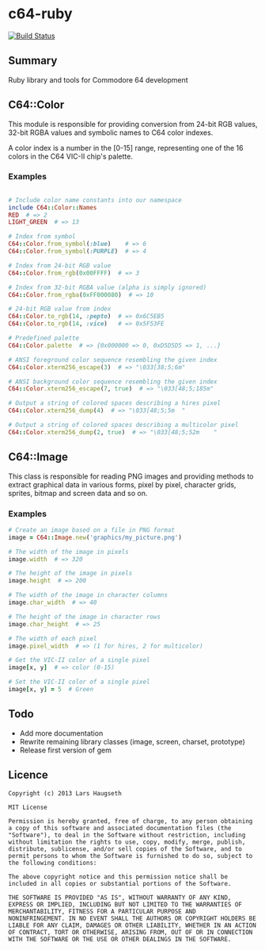 # c64-ruby

[![Build Status](https://travis-ci.org/lhz/c64-ruby.png)](https://travis-ci.org/lhz/c64-ruby)

## Summary

Ruby library and tools for Commodore 64 development

## C64::Color

This module is responsible for providing conversion from
24-bit RGB values, 32-bit RGBA values and symbolic names
to C64 color indexes.

A color index is a number in the [0-15] range, representing
one of the 16 colors in the C64 VIC-II chip's palette.

### Examples

```ruby

# Include color name constants into our namespace
include C64::Color::Names
RED  # => 2
LIGHT_GREEN  # => 13

# Index from symbol
C64::Color.from_symbol(:blue)    # => 6
C64::Color.from_symbol(:PURPLE)  # => 4

# Index from 24-bit RGB value
C64::Color.from_rgb(0x00FFFF)  # => 3

# Index from 32-bit RGBA value (alpha is simply ignored)
C64::Color.from_rgba(0xFF000080)  # => 10

# 24-bit RGB value from index
C64::Color.to_rgb(14, :pepto)  # => 0x6C5EB5
C64::Color.to_rgb(14, :vice)   # => 0x5F53FE

# Predefined palette
C64::Color.palette  # => {0x000000 => 0, 0xD5D5D5 => 1, ...}

# ANSI foreground color sequence resembling the given index
C64::Color.xterm256_escape(3)  # => "\033[38;5;6m"

# ANSI background color sequence resembling the given index
C64::Color.xterm256_escape(7, true)  # => "\033[48;5;185m"

# Output a string of colored spaces describing a hires pixel
C64::Color.xterm256_dump(4)  # => "\033[48;5;5m  "

# Output a string of colored spaces describing a multicolor pixel
C64::Color.xterm256_dump(2, true)  # => "\033[48;5;52m    "
```

## C64::Image

This class is responsible for reading PNG images and providing
methods to extract graphical data in various forms, pixel by pixel,
character grids, sprites, bitmap and screen data and so on.

### Examples

```ruby
# Create an image based on a file in PNG format
image = C64::Image.new('graphics/my_picture.png')

# The width of the image in pixels
image.width  # => 320

# The height of the image in pixels
image.height  # => 200

# The width of the image in character columns
image.char_width  # => 40

# The height of the image in character rows
image.char_height  # => 25

# The width of each pixel 
image.pixel_width  # => (1 for hires, 2 for multicolor)

# Get the VIC-II color of a single pixel
image[x, y]  # => color (0-15)

# Set the VIC-II color of a single pixel
image[x, y] = 5  # Green
```

## Todo

* Add more documentation
* Rewrite remaining library classes (image, screen, charset, prototype)
* Release first version of gem

## Licence

```
Copyright (c) 2013 Lars Haugseth

MIT License

Permission is hereby granted, free of charge, to any person obtaining
a copy of this software and associated documentation files (the
"Software"), to deal in the Software without restriction, including
without limitation the rights to use, copy, modify, merge, publish,
distribute, sublicense, and/or sell copies of the Software, and to
permit persons to whom the Software is furnished to do so, subject to
the following conditions:

The above copyright notice and this permission notice shall be
included in all copies or substantial portions of the Software.

THE SOFTWARE IS PROVIDED "AS IS", WITHOUT WARRANTY OF ANY KIND,
EXPRESS OR IMPLIED, INCLUDING BUT NOT LIMITED TO THE WARRANTIES OF
MERCHANTABILITY, FITNESS FOR A PARTICULAR PURPOSE AND
NONINFRINGEMENT. IN NO EVENT SHALL THE AUTHORS OR COPYRIGHT HOLDERS BE
LIABLE FOR ANY CLAIM, DAMAGES OR OTHER LIABILITY, WHETHER IN AN ACTION
OF CONTRACT, TORT OR OTHERWISE, ARISING FROM, OUT OF OR IN CONNECTION
WITH THE SOFTWARE OR THE USE OR OTHER DEALINGS IN THE SOFTWARE.
```
